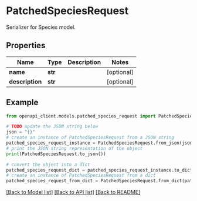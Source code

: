 # PatchedSpeciesRequest

Serializer for Species model.

## Properties

Name | Type | Description | Notes
------------ | ------------- | ------------- | -------------
**name** | **str** |  | [optional] 
**description** | **str** |  | [optional] 

## Example

```python
from openapi_client.models.patched_species_request import PatchedSpeciesRequest

# TODO update the JSON string below
json = "{}"
# create an instance of PatchedSpeciesRequest from a JSON string
patched_species_request_instance = PatchedSpeciesRequest.from_json(json)
# print the JSON string representation of the object
print(PatchedSpeciesRequest.to_json())

# convert the object into a dict
patched_species_request_dict = patched_species_request_instance.to_dict()
# create an instance of PatchedSpeciesRequest from a dict
patched_species_request_from_dict = PatchedSpeciesRequest.from_dict(patched_species_request_dict)
```
[[Back to Model list]](../README.md#documentation-for-models) [[Back to API list]](../README.md#documentation-for-api-endpoints) [[Back to README]](../README.md)


